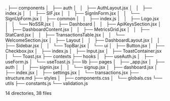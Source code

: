 .
├── components
│   ├── auth
│   │   ├── AuthLayout.jsx
│   │   ├── index.js
│   │   ├── SIF.jsx
│   │   ├── SignInForm.jsx
│   │   └── SignUpForm.jsx
│   ├── common
│   │   ├── index.js
│   │   ├── Logo.jsx
│   │   └── NoSSR.jsx
│   ├── Dashboard
│   │   ├── ApiKeysSection.jsx
│   │   ├── DashboardContent.jsx
│   │   ├── MetricsGrid.jsx
│   │   ├── StatCard.jsx
│   │   ├── TransactionsTable.jsx
│   │   └── WelcomeSection.jsx
│   ├── Layout
│   │   ├── DashboardLayout.jsx
│   │   ├── Sidebar.jsx
│   │   └── TopBar.jsx
│   └── ui
│       ├── Button.jsx
│       ├── Checkbox.jsx
│       ├── index.js
│       ├── Input.jsx
│       ├── ToastContainer.jsx
│       └── Toast.jsx
├── contexts
├── hooks
│   ├── useAuth.js
│   ├── useForm.js
│   └── useToast.js
├── lib
├── pages
│   ├── _app.jsx
│   ├── auth
│   │   ├── signin.jsx
│   │   └── signup.jsx
│   ├── dashboard.jsx
│   ├── index.jsx
│   ├── settings.jsx
│   └── transactions.jsx
├── structure.md
├── styles
│   ├── components.css
│   └── globals.css
└── utils
    ├── constants.js
    └── validation.js

14 directories, 38 files
